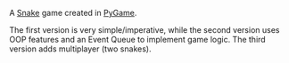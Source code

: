 A [Snake](https://en.wikipedia.org/wiki/Snake_(video_game_genre)) game created
in [PyGame](https://www.pygame.org).

The first version is very simple/imperative,
while the second version uses OOP features and an Event Queue to implement game logic.
The third version adds multiplayer (two snakes).
